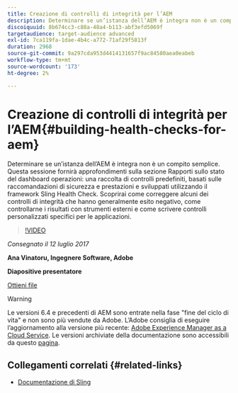```yaml
---
title: Creazione di controlli di integrità per l’AEM
description: Determinare se un’istanza dell’AEM è integra non è un compito semplice. Questa sessione fornirà informazioni approfondite sulla sezione Rapporti di stato del dashboard operazioni.
discoiquuid: 8b674cc3-c88a-48a4-b113-abf3efd5069f
targetaudience: target-audience advanced
exl-id: 7ca119fa-1dae-4b4c-a772-71af29f5813f
duration: 2968
source-git-commit: 9a297cda953d4414131657f9ac84580aea0eabeb
workflow-type: tm+mt
source-wordcount: '173'
ht-degree: 2%

---
```


# Creazione di controlli di integrità per l’AEM{#building-health-checks-for-aem}

Determinare se un’istanza dell’AEM è integra non è un compito semplice. Questa sessione fornirà approfondimenti sulla sezione Rapporti sullo stato del dashboard operazioni: una raccolta di controlli predefiniti, basati sulle raccomandazioni di sicurezza e prestazioni e sviluppati utilizzando il framework Sling Health Check. Scoprirai come correggere alcuni dei controlli di integrità che hanno generalmente esito negativo, come controllarne i risultati con strumenti esterni e come scrivere controlli personalizzati specifici per le applicazioni.

>[!VIDEO](https://video.tv.adobe.com/v/19026/?quality=9)

*Consegnato il 12 luglio 2017*

**Ana Vinatoru, Ingegnere Software, Adobe**

**Diapositive presentatore**

[Ottieni file](assets/aem-gems-health-checks-for-aem.pdf)

>[!WARNING]
>
>Le versioni 6.4 e precedenti di AEM sono entrate nella fase &quot;fine del ciclo di vita&quot; e non sono più vendute da Adobe.  L’Adobe consiglia di eseguire l’aggiornamento alla versione più recente: [Adobe Experience Manager as a Cloud Service](https://experienceleague.adobe.com/docs/experience-manager-cloud-service.html?lang=it).  Le versioni archiviate della documentazione sono accessibili da questo [pagina](https://experienceleague.adobe.com/docs/experience-manager-release-information/aem-release-updates/previous-updates/aem-previous-versions.html?lang=it).

## Collegamenti correlati {#related-links}

* [Documentazione di Sling](https://sling.apache.org/documentation/bundles/sling-health-check-tool.html)

